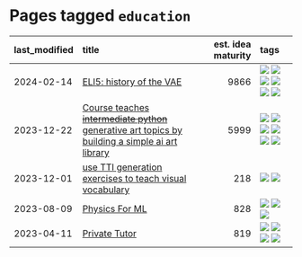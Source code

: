 # Pages tagged `education`

|last_modified|title|est. idea maturity|tags
|:---|:---|---:|:---|
|2024-02-14|[ELI5: history of the VAE](../ufldl_history.md)|9866|[![](https://img.shields.io/badge/tag-education-d9f12f)](../tags/education.md) [![](https://img.shields.io/badge/tag-feature_learning-b0d845)](../tags/feature_learning.md) [![](https://img.shields.io/badge/tag-history-6ee5de)](../tags/history.md) [![](https://img.shields.io/badge/tag-history_of_science-48b79f)](../tags/history_of_science.md) [![](https://img.shields.io/badge/tag-publication-d548d8)](../tags/publication.md) [![](https://img.shields.io/badge/tag-vae-5aa8d1)](../tags/vae.md)|
|2023-12-22|[Course teaches ~~intermediate python~~ generative art topics by building a simple ai art library](../Course_teaches_basic_python_by_building_a_simple_ai_art_library.md)|5999|[![](https://img.shields.io/badge/tag-curriculum-3a9a4f)](../tags/curriculum.md) [![](https://img.shields.io/badge/tag-education-d9f12f)](../tags/education.md) [![](https://img.shields.io/badge/tag-from_issue-c92725)](../tags/from_issue.md) [![](https://img.shields.io/badge/tag-public_good-2c91b4)](../tags/public_good.md) [![](https://img.shields.io/badge/tag-publication-d548d8)](../tags/publication.md) [![](https://img.shields.io/badge/tag-wip-97a75e)](../tags/wip.md)|
|2023-12-01|[use TTI generation exercises to teach visual vocabulary](../tti-for-visual-vocab.md)|218|[![](https://img.shields.io/badge/tag-course-e13c2b)](../tags/course.md) [![](https://img.shields.io/badge/tag-education-d9f12f)](../tags/education.md)|
|2023-08-09|[Physics For ML](../physics_for_ml.md)|828|[![](https://img.shields.io/badge/tag-curriculum-3a9a4f)](../tags/curriculum.md) [![](https://img.shields.io/badge/tag-education-d9f12f)](../tags/education.md) [![](https://img.shields.io/badge/tag-publication-d548d8)](../tags/publication.md)|
|2023-04-11|[Private Tutor](../private_tutor.md)|819|[![](https://img.shields.io/badge/tag-ai-8fb3d)](../tags/ai.md) [![](https://img.shields.io/badge/tag-discussion-8a140)](../tags/discussion.md) [![](https://img.shields.io/badge/tag-education-d9f12f)](../tags/education.md) [![](https://img.shields.io/badge/tag-startup-83cbca)](../tags/startup.md)|
